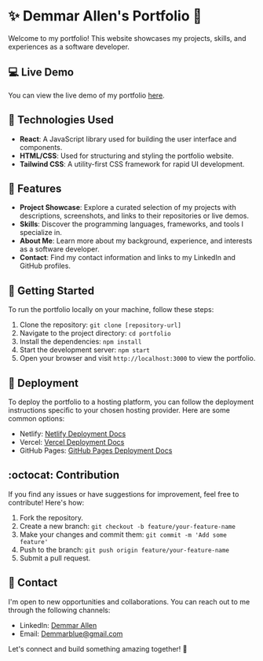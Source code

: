# :sparkles: Demmar Allen's Portfolio :rocket:

Welcome to my portfolio! This website showcases my projects, skills, and experiences as a software developer.

## :computer: Live Demo

You can view the live demo of my portfolio [here](https://www.demmarallen.com).

## :wrench: Technologies Used

- **React**: A JavaScript library used for building the user interface and components.
- **HTML/CSS**: Used for structuring and styling the portfolio website.
- **Tailwind CSS**: A utility-first CSS framework for rapid UI development.

## :star2: Features

- **Project Showcase**: Explore a curated selection of my projects with descriptions, screenshots, and links to their repositories or live demos.
- **Skills**: Discover the programming languages, frameworks, and tools I specialize in.
- **About Me**: Learn more about my background, experience, and interests as a software developer.
- **Contact**: Find my contact information and links to my LinkedIn and GitHub profiles.

## :rocket: Getting Started

To run the portfolio locally on your machine, follow these steps:

1. Clone the repository: `git clone [repository-url]`
2. Navigate to the project directory: `cd portfolio`
3. Install the dependencies: `npm install`
4. Start the development server: `npm start`
5. Open your browser and visit `http://localhost:3000` to view the portfolio.

## :rocket: Deployment

To deploy the portfolio to a hosting platform, you can follow the deployment instructions specific to your chosen hosting provider. Here are some common options:

- Netlify: [Netlify Deployment Docs](https://docs.netlify.com/)
- Vercel: [Vercel Deployment Docs](https://vercel.com/docs/)
- GitHub Pages: [GitHub Pages Deployment Docs](https://docs.github.com/en/pages)

## :octocat: Contribution

If you find any issues or have suggestions for improvement, feel free to contribute! Here's how:

1. Fork the repository.
2. Create a new branch: `git checkout -b feature/your-feature-name`
3. Make your changes and commit them: `git commit -m 'Add some feature'`
4. Push to the branch: `git push origin feature/your-feature-name`
5. Submit a pull request.

## :email: Contact

I'm open to new opportunities and collaborations. You can reach out to me through the following channels:

- LinkedIn: [Demmar Allen](https://www.linkedin.com/in/demmar-allen-94179b194/) 
- Email: Demmarblue@gmail.com

Let's connect and build something amazing together! :rocket:
